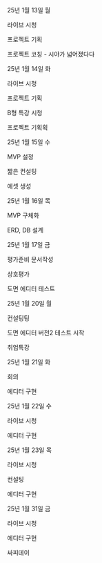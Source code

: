 25년 1월 13일 월

라이브 시청

프로젝트 기획

프로젝트 코칭 - 시야가 넓어졌다다

25년 1월 14일 화

라이브 시청

프로젝트 기획

B형 특강 시청

프로젝트 기획획

25년 1월 15일 수

MVP 설정

짧은 컨설팅

에셋 생성

25년 1월 16일 목

MVP 구체화

ERD, DB 설계

25년 1월 17일 금

평가준비 문서작성

상호평가

도면 에디터 테스트

25년 1월 20일 월

컨설팅팅

도면 에디터 버전2 테스트 시작

취업특강

25년 1월 21일 화

회의

에디터 구현

25년 1월 22일 수

라이브 시청

에디터 구현

25년 1월 23일 목

라이브 시청

컨설팅

에디터 구현

25년 1월 31일 금

라이브 시청

에디터 구현

싸피데이
